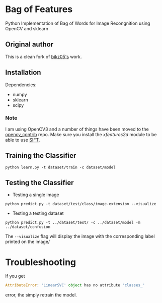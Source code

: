 # Bag of Features

Python Implementation of Bag of Words for Image Recongnition using OpenCV and sklearn

## Original author
This is a clean fork of [bikz05's](https://github.com/bikz05/bag-of-words) work.

## Installation

Dependencies:
* numpy
* sklearn
* scipy

### Note
I am using OpenCV3 and a number of things have been moved to the [opencv_contrib](https://github.com/Itseez/opencv_contrib/) repo.
Make sure you install the _xfeatures2d_ module to be able to use [SIFT](http://docs.opencv.org/3.1.0/da/df5/tutorial_py_sift_intro.html#gsc.tab=0).

## Training the Classifier
```
python learn.py -t dataset/train -c dataset/model
```
## Testing the Classifier
* Testing a single image
```
python predict.py -t dataset/test/class/image.extension --visualize
```

* Testing a testing dataset
```
python predict.py -t ../dataset/test/ -c ../dataset/model -m ../dataset/confusion

```
The `--visualize` flag will display the image with the corresponding label printed on the image/

# Troubleshooting

If you get

```python
AttributeError: 'LinearSVC' object has no attribute 'classes_'
```

error, the simply retrain the model.
